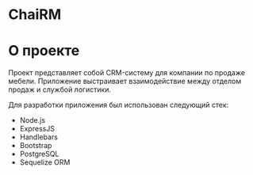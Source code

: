 # ChaiRM
# О проекте
Проект представляет собой СRM-систему для компании по продаже мебели. Приложение выстраивает взаимодействие между отделом продаж и службой логистики.

Для разработки приложения был использован следующий стек:

- Node.js
- ExpressJS
- Handlebars
- Bootstrap
- PostgreSQL
- Sequelize ORM
